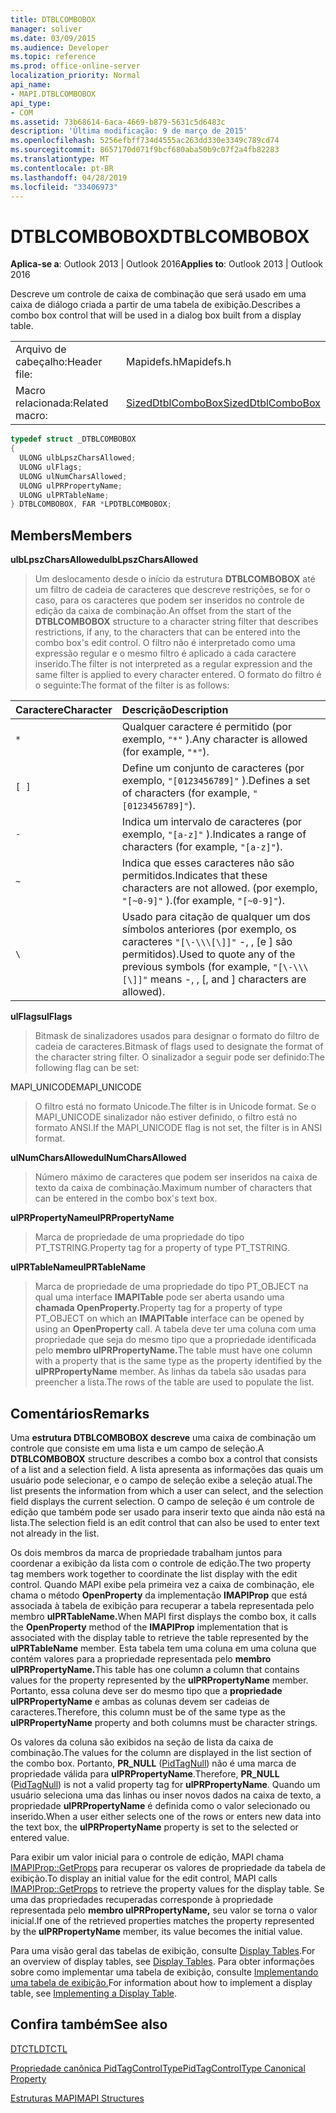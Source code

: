 ```yaml
---
title: DTBLCOMBOBOX
manager: soliver
ms.date: 03/09/2015
ms.audience: Developer
ms.topic: reference
ms.prod: office-online-server
localization_priority: Normal
api_name:
- MAPI.DTBLCOMBOBOX
api_type:
- COM
ms.assetid: 73b68614-6aca-4669-b879-5631c5d6483c
description: 'Última modificação: 9 de março de 2015'
ms.openlocfilehash: 5256efbff734d4555ac263dd330e3349c789cd74
ms.sourcegitcommit: 8657170d071f9bcf680aba50b9c07f2a4fb82283
ms.translationtype: MT
ms.contentlocale: pt-BR
ms.lasthandoff: 04/28/2019
ms.locfileid: "33406973"
---
```

# <a name="dtblcombobox"></a><span data-ttu-id="77e4b-103">DTBLCOMBOBOX</span><span class="sxs-lookup"><span data-stu-id="77e4b-103">DTBLCOMBOBOX</span></span>

  
  
<span data-ttu-id="77e4b-104">**Aplica-se a**: Outlook 2013 | Outlook 2016</span><span class="sxs-lookup"><span data-stu-id="77e4b-104">**Applies to**: Outlook 2013 | Outlook 2016</span></span> 
  
<span data-ttu-id="77e4b-105">Descreve um controle de caixa de combinação que será usado em uma caixa de diálogo criada a partir de uma tabela de exibição.</span><span class="sxs-lookup"><span data-stu-id="77e4b-105">Describes a combo box control that will be used in a dialog box built from a display table.</span></span>
  
|||
|:-----|:-----|
|<span data-ttu-id="77e4b-106">Arquivo de cabeçalho:</span><span class="sxs-lookup"><span data-stu-id="77e4b-106">Header file:</span></span>  <br/> |<span data-ttu-id="77e4b-107">Mapidefs.h</span><span class="sxs-lookup"><span data-stu-id="77e4b-107">Mapidefs.h</span></span>  <br/> |
|<span data-ttu-id="77e4b-108">Macro relacionada:</span><span class="sxs-lookup"><span data-stu-id="77e4b-108">Related macro:</span></span>  <br/> |[<span data-ttu-id="77e4b-109">SizedDtblComboBox</span><span class="sxs-lookup"><span data-stu-id="77e4b-109">SizedDtblComboBox</span></span>](sizeddtblcombobox.md) <br/> |
   
```cpp
typedef struct _DTBLCOMBOBOX
{
  ULONG ulbLpszCharsAllowed;
  ULONG ulFlags;
  ULONG ulNumCharsAllowed;
  ULONG ulPRPropertyName;
  ULONG ulPRTableName;
} DTBLCOMBOBOX, FAR *LPDTBLCOMBOBOX;

```

## <a name="members"></a><span data-ttu-id="77e4b-110">Members</span><span class="sxs-lookup"><span data-stu-id="77e4b-110">Members</span></span>

 <span data-ttu-id="77e4b-111">**ulbLpszCharsAllowed**</span><span class="sxs-lookup"><span data-stu-id="77e4b-111">**ulbLpszCharsAllowed**</span></span>
  
> <span data-ttu-id="77e4b-112">Um deslocamento desde o início da estrutura **DTBLCOMBOBOX** até um filtro de cadeia de caracteres que descreve restrições, se for o caso, para os caracteres que podem ser inseridos no controle de edição da caixa de combinação.</span><span class="sxs-lookup"><span data-stu-id="77e4b-112">An offset from the start of the **DTBLCOMBOBOX** structure to a character string filter that describes restrictions, if any, to the characters that can be entered into the combo box's edit control.</span></span> <span data-ttu-id="77e4b-113">O filtro não é interpretado como uma expressão regular e o mesmo filtro é aplicado a cada caractere inserido.</span><span class="sxs-lookup"><span data-stu-id="77e4b-113">The filter is not interpreted as a regular expression and the same filter is applied to every character entered.</span></span> <span data-ttu-id="77e4b-114">O formato do filtro é o seguinte:</span><span class="sxs-lookup"><span data-stu-id="77e4b-114">The format of the filter is as follows:</span></span> 
    
|<span data-ttu-id="77e4b-115">**Caractere**</span><span class="sxs-lookup"><span data-stu-id="77e4b-115">**Character**</span></span>|<span data-ttu-id="77e4b-116">**Descrição**</span><span class="sxs-lookup"><span data-stu-id="77e4b-116">**Description**</span></span>|
|:-----|:-----|
| `*` <br/> |<span data-ttu-id="77e4b-117">Qualquer caractere é permitido (por exemplo,  `"*"` ).</span><span class="sxs-lookup"><span data-stu-id="77e4b-117">Any character is allowed (for example,  `"*"`).</span></span>  <br/> |
| `[ ]` <br/> |<span data-ttu-id="77e4b-118">Define um conjunto de caracteres (por exemplo,  `"[0123456789]"` ).</span><span class="sxs-lookup"><span data-stu-id="77e4b-118">Defines a set of characters (for example,  `"[0123456789]"`).</span></span>  <br/> |
| `-` <br/> |<span data-ttu-id="77e4b-119">Indica um intervalo de caracteres (por exemplo,  `"[a-z]"` ).</span><span class="sxs-lookup"><span data-stu-id="77e4b-119">Indicates a range of characters (for example,  `"[a-z]"`).</span></span>  <br/> |
| `~` <br/> |<span data-ttu-id="77e4b-120">Indica que esses caracteres não são permitidos.</span><span class="sxs-lookup"><span data-stu-id="77e4b-120">Indicates that these characters are not allowed.</span></span> <span data-ttu-id="77e4b-121">(por exemplo,  `"[~0-9]"` ).</span><span class="sxs-lookup"><span data-stu-id="77e4b-121">(for example,  `"[~0-9]"`).</span></span>  <br/> |
| `\` <br/> |<span data-ttu-id="77e4b-122">Usado para citação de qualquer um dos símbolos anteriores (por exemplo, os caracteres  `"[\-\\\[\]]"` -, \, [e ] são permitidos).</span><span class="sxs-lookup"><span data-stu-id="77e4b-122">Used to quote any of the previous symbols (for example,  `"[\-\\\[\]]"` means -, \, [, and ] characters are allowed).</span></span>  <br/> |
   
 <span data-ttu-id="77e4b-123">**ulFlags**</span><span class="sxs-lookup"><span data-stu-id="77e4b-123">**ulFlags**</span></span>
  
> <span data-ttu-id="77e4b-124">Bitmask de sinalizadores usados para designar o formato do filtro de cadeia de caracteres.</span><span class="sxs-lookup"><span data-stu-id="77e4b-124">Bitmask of flags used to designate the format of the character string filter.</span></span> <span data-ttu-id="77e4b-125">O sinalizador a seguir pode ser definido:</span><span class="sxs-lookup"><span data-stu-id="77e4b-125">The following flag can be set:</span></span>
    
<span data-ttu-id="77e4b-126">MAPI_UNICODE</span><span class="sxs-lookup"><span data-stu-id="77e4b-126">MAPI_UNICODE</span></span> 
  
> <span data-ttu-id="77e4b-127">O filtro está no formato Unicode.</span><span class="sxs-lookup"><span data-stu-id="77e4b-127">The filter is in Unicode format.</span></span> <span data-ttu-id="77e4b-128">Se o MAPI_UNICODE sinalizador não estiver definido, o filtro está no formato ANSI.</span><span class="sxs-lookup"><span data-stu-id="77e4b-128">If the MAPI_UNICODE flag is not set, the filter is in ANSI format.</span></span>
    
 <span data-ttu-id="77e4b-129">**ulNumCharsAllowed**</span><span class="sxs-lookup"><span data-stu-id="77e4b-129">**ulNumCharsAllowed**</span></span>
  
> <span data-ttu-id="77e4b-130">Número máximo de caracteres que podem ser inseridos na caixa de texto da caixa de combinação.</span><span class="sxs-lookup"><span data-stu-id="77e4b-130">Maximum number of characters that can be entered in the combo box's text box.</span></span>
    
 <span data-ttu-id="77e4b-131">**ulPRPropertyName**</span><span class="sxs-lookup"><span data-stu-id="77e4b-131">**ulPRPropertyName**</span></span>
  
> <span data-ttu-id="77e4b-132">Marca de propriedade de uma propriedade do tipo PT_TSTRING.</span><span class="sxs-lookup"><span data-stu-id="77e4b-132">Property tag for a property of type PT_TSTRING.</span></span> 
    
 <span data-ttu-id="77e4b-133">**ulPRTableName**</span><span class="sxs-lookup"><span data-stu-id="77e4b-133">**ulPRTableName**</span></span>
  
> <span data-ttu-id="77e4b-134">Marca de propriedade de uma propriedade do tipo PT_OBJECT na qual uma interface **IMAPITable** pode ser aberta usando uma **chamada OpenProperty.**</span><span class="sxs-lookup"><span data-stu-id="77e4b-134">Property tag for a property of type PT_OBJECT on which an **IMAPITable** interface can be opened by using an **OpenProperty** call.</span></span> <span data-ttu-id="77e4b-135">A tabela deve ter uma coluna com uma propriedade que seja do mesmo tipo que a propriedade identificada pelo **membro ulPRPropertyName.**</span><span class="sxs-lookup"><span data-stu-id="77e4b-135">The table must have one column with a property that is the same type as the property identified by the **ulPRPropertyName** member.</span></span> <span data-ttu-id="77e4b-136">As linhas da tabela são usadas para preencher a lista.</span><span class="sxs-lookup"><span data-stu-id="77e4b-136">The rows of the table are used to populate the list.</span></span> 
    
## <a name="remarks"></a><span data-ttu-id="77e4b-137">Comentários</span><span class="sxs-lookup"><span data-stu-id="77e4b-137">Remarks</span></span>

<span data-ttu-id="77e4b-138">Uma **estrutura DTBLCOMBOBOX descreve** uma caixa de combinação um controle que consiste em uma lista e um campo de seleção.</span><span class="sxs-lookup"><span data-stu-id="77e4b-138">A **DTBLCOMBOBOX** structure describes a combo box a control that consists of a list and a selection field.</span></span> <span data-ttu-id="77e4b-139">A lista apresenta as informações das quais um usuário pode selecionar, e o campo de seleção exibe a seleção atual.</span><span class="sxs-lookup"><span data-stu-id="77e4b-139">The list presents the information from which a user can select, and the selection field displays the current selection.</span></span> <span data-ttu-id="77e4b-140">O campo de seleção é um controle de edição que também pode ser usado para inserir texto que ainda não está na lista.</span><span class="sxs-lookup"><span data-stu-id="77e4b-140">The selection field is an edit control that can also be used to enter text not already in the list.</span></span> 
  
<span data-ttu-id="77e4b-141">Os dois membros da marca de propriedade trabalham juntos para coordenar a exibição da lista com o controle de edição.</span><span class="sxs-lookup"><span data-stu-id="77e4b-141">The two property tag members work together to coordinate the list display with the edit control.</span></span> <span data-ttu-id="77e4b-142">Quando MAPI exibe pela primeira vez a caixa de combinação, ele chama o método **OpenProperty** da implementação **IMAPIProp** que está associada à tabela de exibição para recuperar a tabela representada pelo membro **ulPRTableName.**</span><span class="sxs-lookup"><span data-stu-id="77e4b-142">When MAPI first displays the combo box, it calls the **OpenProperty** method of the **IMAPIProp** implementation that is associated with the display table to retrieve the table represented by the **ulPRTableName** member.</span></span> <span data-ttu-id="77e4b-143">Esta tabela tem uma coluna em uma coluna que contém valores para a propriedade representada pelo **membro ulPRPropertyName.**</span><span class="sxs-lookup"><span data-stu-id="77e4b-143">This table has one column a column that contains values for the property represented by the **ulPRPropertyName** member.</span></span> <span data-ttu-id="77e4b-144">Portanto, essa coluna deve ser do mesmo tipo que a **propriedade ulPRPropertyName** e ambas as colunas devem ser cadeias de caracteres.</span><span class="sxs-lookup"><span data-stu-id="77e4b-144">Therefore, this column must be of the same type as the **ulPRPropertyName** property and both columns must be character strings.</span></span> 
  
<span data-ttu-id="77e4b-145">Os valores da coluna são exibidos na seção de lista da caixa de combinação.</span><span class="sxs-lookup"><span data-stu-id="77e4b-145">The values for the column are displayed in the list section of the combo box.</span></span> <span data-ttu-id="77e4b-146">Portanto, **PR_NULL** ([PidTagNull](pidtagnull-canonical-property.md)) não é uma marca de propriedade válida para **ulPRPropertyName**.</span><span class="sxs-lookup"><span data-stu-id="77e4b-146">Therefore, **PR_NULL** ([PidTagNull](pidtagnull-canonical-property.md)) is not a valid property tag for **ulPRPropertyName**.</span></span> <span data-ttu-id="77e4b-147">Quando um usuário seleciona uma das linhas ou inser novos dados na caixa de texto, a propriedade **ulPRPropertyName** é definida como o valor selecionado ou inserido.</span><span class="sxs-lookup"><span data-stu-id="77e4b-147">When a user either selects one of the rows or enters new data into the text box, the **ulPRPropertyName** property is set to the selected or entered value.</span></span> 
  
<span data-ttu-id="77e4b-148">Para exibir um valor inicial para o controle de edição, MAPI chama [IMAPIProp::GetProps](imapiprop-getprops.md) para recuperar os valores de propriedade da tabela de exibição.</span><span class="sxs-lookup"><span data-stu-id="77e4b-148">To display an initial value for the edit control, MAPI calls [IMAPIProp::GetProps](imapiprop-getprops.md) to retrieve the property values for the display table.</span></span> <span data-ttu-id="77e4b-149">Se uma das propriedades recuperadas corresponde à propriedade representada pelo **membro ulPRPropertyName,** seu valor se torna o valor inicial.</span><span class="sxs-lookup"><span data-stu-id="77e4b-149">If one of the retrieved properties matches the property represented by the **ulPRPropertyName** member, its value becomes the initial value.</span></span> 
  
<span data-ttu-id="77e4b-150">Para uma visão geral das tabelas de exibição, consulte [Display Tables](display-tables.md).</span><span class="sxs-lookup"><span data-stu-id="77e4b-150">For an overview of display tables, see [Display Tables](display-tables.md).</span></span> <span data-ttu-id="77e4b-151">Para obter informações sobre como implementar uma tabela de exibição, consulte [Implementando uma tabela de exibição.](display-table-implementation.md)</span><span class="sxs-lookup"><span data-stu-id="77e4b-151">For information about how to implement a display table, see [Implementing a Display Table](display-table-implementation.md).</span></span>
  
## <a name="see-also"></a><span data-ttu-id="77e4b-152">Confira também</span><span class="sxs-lookup"><span data-stu-id="77e4b-152">See also</span></span>



[<span data-ttu-id="77e4b-153">DTCTL</span><span class="sxs-lookup"><span data-stu-id="77e4b-153">DTCTL</span></span>](dtctl.md)
  
[<span data-ttu-id="77e4b-154">Propriedade canônica PidTagControlType</span><span class="sxs-lookup"><span data-stu-id="77e4b-154">PidTagControlType Canonical Property</span></span>](pidtagcontroltype-canonical-property.md)


[<span data-ttu-id="77e4b-155">Estruturas MAPI</span><span class="sxs-lookup"><span data-stu-id="77e4b-155">MAPI Structures</span></span>](mapi-structures.md)

